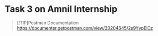 # Task 3 on Amnil Internship

 > [!TIP]Postman Documentation
> https://documenter.getpostman.com/view/30204645/2s9YypEiCz
